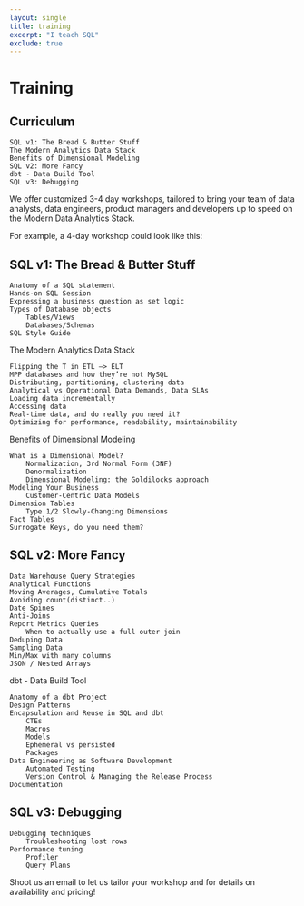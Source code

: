 ```yaml
---
layout: single
title: training
excerpt: "I teach SQL"
exclude: true
---
```


# Training
## Curriculum

    SQL v1: The Bread & Butter Stuff
    The Modern Analytics Data Stack
    Benefits of Dimensional Modeling
    SQL v2: More Fancy
    dbt - Data Build Tool
    SQL v3: Debugging

We offer customized 3-4 day workshops, tailored to bring your team of data analysts, data engineers, product managers and developers up to speed on the Modern Data Analytics Stack.

For example, a 4-day workshop could look like this:
## SQL v1: The Bread & Butter Stuff

    Anatomy of a SQL statement
    Hands-on SQL Session
    Expressing a business question as set logic
    Types of Database objects
        Tables/Views
        Databases/Schemas
    SQL Style Guide

The Modern Analytics Data Stack

    Flipping the T in ETL –> ELT
    MPP databases and how they’re not MySQL
    Distributing, partitioning, clustering data
    Analytical vs Operational Data Demands, Data SLAs
    Loading data incrementally
    Accessing data
    Real-time data, and do really you need it?
    Optimizing for performance, readability, maintainability

Benefits of Dimensional Modeling

    What is a Dimensional Model?
        Normalization, 3rd Normal Form (3NF)
        Denormalization
        Dimensional Modeling: the Goldilocks approach
    Modeling Your Business
        Customer-Centric Data Models
    Dimension Tables
        Type 1/2 Slowly-Changing Dimensions
    Fact Tables
    Surrogate Keys, do you need them?

## SQL v2: More Fancy

    Data Warehouse Query Strategies
    Analytical Functions
    Moving Averages, Cumulative Totals
    Avoiding count(distinct..)
    Date Spines
    Anti-Joins
    Report Metrics Queries
        When to actually use a full outer join
    Deduping Data
    Sampling Data
    Min/Max with many columns
    JSON / Nested Arrays

dbt - Data Build Tool

    Anatomy of a dbt Project
    Design Patterns
    Encapsulation and Reuse in SQL and dbt
        CTEs
        Macros
        Models
        Ephemeral vs persisted
        Packages
    Data Engineering as Software Development
        Automated Testing
        Version Control & Managing the Release Process
    Documentation

## SQL v3: Debugging

    Debugging techniques
        Troubleshooting lost rows
    Performance tuning
        Profiler
        Query Plans

Shoot us an email to let us tailor your workshop and for details on availability and pricing!